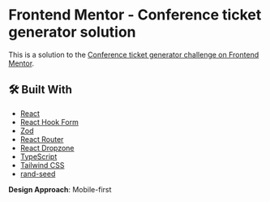 # Frontend Mentor - Conference ticket generator solution

This is a solution to the [Conference ticket generator challenge on Frontend Mentor](https://www.frontendmentor.io/challenges/conference-ticket-generator-oq5gFIU12w).

## 🛠️ Built With

- [React](https://reactjs.org/)
- [React Hook Form](https://react-hook-form.com/)
- [Zod](https://zod.dev/)
- [React Router](https://reactrouter.com/)
- [React Dropzone](https://react-dropzone.js.org/)
- [TypeScript](https://www.typescriptlang.org/)
- [Tailwind CSS](https://tailwindcss.com/)
- [rand-seed](https://github.com/michaeldzjap/rand-seed)

**Design Approach**: Mobile-first

